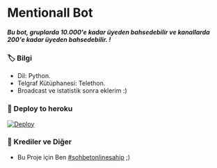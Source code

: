 # Mentionall  Bot
_**Bu bot, gruplarda 10.000'e kadar üyeden bahsedebilir ve kanallarda 200'e kadar üyeden bahsedebilir. !**_

### 🏷 Bilgi
- Dil: Python.
- Telgraf Kütüphanesi: Telethon.
- Broadcast ve istatistik sonra eklerim :) 

### 🚀 Deploy to heroku
[![Deploy](https://www.herokucdn.com/deploy/button.svg)](https://heroku.com/deploy?template=https://github.com/Abhijayjack/denemetagger)


### 🎯 Krediler ve Diğer
- Bu Proje için Ben [#sohbetonlinesahip](https://t.me/sohbetonlinesahip) ;)


